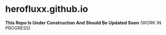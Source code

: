 # herofluxx.github.io

**This Repo Is Under Construction And Should Be Updated Soon** (WORK IN PROGRESS)
